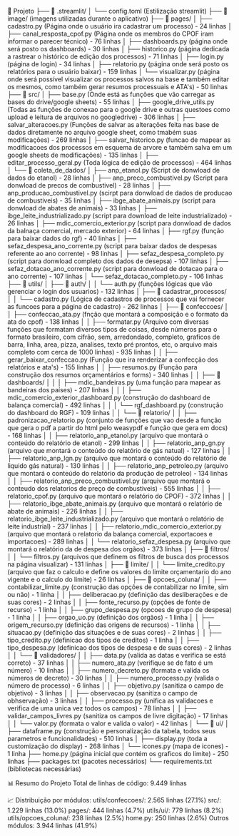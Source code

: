 📁 Projeto
├── 📁 .streamlit/
│   └── config.toml (Estilização streamlit)
├── 📁 image/ (imagens utilizadas durante o aplicativo)
├── 📁 pages/
│   ├── cadastro.py (Página onde o usuário ira cadastrar um processo) - 24 linhas
│   ├── canal_resposta_cpof.py (Página onde os membros do CPOF iram informar o parecer técnico) - 76 linhas
│   ├── dashboards.py (página onde será posto os dashboards) - 30 linhas
│   ├── historico.py (página dedicada a rastrear o histórico de edição dos processos) - 71 linhas
│   ├── login.py (página de login) - 34 linhas
│   ├── relatorio.py (página onde será posto os relatórios para o usuário baixar) - 159 linhas
│   └── visualizar.py (página onde será possível visualizar os processos salvos na base e também editar os mesmos, como também gerar resumos processuais e ATA's) - 50 linhas
├── 📁 src/
│   ├── base.py (Onde está as funções que vão carregar as bases do drive/google sheets) - 55 linhas
│   ├── google_drive_utils.py (Todas as funções de conexao para o google drive e outras questoes como upload e leitura de arquivos no googledrive) - 306 linhas
│   ├── salvar_alteracoes.py (Funções de salvar as alterações feita nas base de dados diretamente no arquivo google sheet, como tmabém suas modificações) - 269 linhas
│   ├── salvar_historico.py (funcao de mapear as modificacoes dos processos em esquema de arvore e também salva em um google sheets de modificações) - 135 linhas
│   ├── editar_processo_geral.py (Toda lógica de edição de processos) - 464 linhas
│   └── 📁 coleta_de_dados/
│       ├── anp_etanol.py (Script de donwload de dados do etanol) - 28 linhas
│       ├── anp_preco_combustivel.py (Script para donwload de precos de combustivel) - 28 linhas
│       ├── anp_producao_combustivel.py (scirpt para donwload de dados de producao de combustiveis) - 35 linhas
│       ├── ibge_abate_animais.py (script para donwload de abates de animais) - 33 linhas
│       ├── ibge_leite_industrializado.py (script para download de leite industrializado) - 26 linhas
│       ├── mdic_comercio_exterior.py (script para donwload de dados da balnaça comercial, mercado exterior) - 64 linhas
│       ├── rgf.py (função para baixar dados do rgf) - 40 linhas
│       ├── sefaz_despesa_ano_corrente.py (script para baixar dados de despesas referente ao ano corrente) - 98 linhas
│       ├── sefaz_despesa_completo.py (script para donwload completo dos dados de desepsa) - 107 linhas
│       ├── sefaz_dotacao_ano_corrente.py (script para donwload de dotacao para o ano corrente) - 107 linhas
│       └── sefaz_dotacao_completo.py - 106 linhas
├── 📁 utils/
│   ├── 📁 auth/
│   │   └── auth.py (funções lógicas que vão gerenciar o login dos usuarios) - 132 linhas
│   ├── 📁 cadastrar_processos/
│   │   └── cadastro.py (Lógica de cadastros de processos que vai fornecer as funcoes para a página de cadastro) - 262 linhas
│   ├── 📁 confeccoes/
│   │   ├── confeccao_ata.py (fnção que montará a composição e o formato da ata do cpof) - 138 linhas
│   │   ├── formatar.py (Arquivo com diversas funções que formatam diversos tipos de coisas, desde números para o formato brasileiro, com cifrão, sem, arredondado, completo, graficos de barra, linha, area, pizza, analises, texto pré prontos, etc, o arquivo mais completo com cerca de 1000 linhas) - 935 linhas
│   │   ├── gerar_baixar_confeccao.py (Função que ira renderizar a confecção dos relatórios e ata's) - 155 linhas
│   │   ├── resumos.py (Função para construção dos resumos orçamentários e forms) - 340 linhas
│   │   ├── 📁 dashboards/
│   │   │   ├── mdic_bandeiras.py (uma função para mapear as bandeiras dos países) - 207 linhas
│   │   │   ├── mdic_comercio_exterior_dashboard.py (construção do dashboard de balança comercial) - 492 linhas
│   │   │   └── rgf_dashboard.py (construção do dashboard do RGF) - 109 linhas
│   │   └── 📁 relatorio/
│   │       ├── padronizacao_relatorio.py (conjunto de funções que vao desde a função que gera o pdf a partir do html pelo weasypdf e função que gera em docs) - 168 linhas
│   │       ├── relatorio_anp_etanol.py (arquivo que montará o conteúdo do relatório de etanol) - 299 linhas
│   │       ├── relatorio_anp_gn.py (arquivo que montará o conteúdo do relatório de gás natual) - 127 linhas
│   │       ├── relatorio_anp_lgn.py (arquivo que montará o conteúdo do relatório de liquido gás natural) - 130 linhas
│   │       ├── relatorio_anp_petroleo.py (arquivo que montará o conteúdo do relatório da produção de petroleo) - 134 linhas
│   │       ├── relatorio_anp_preco_combustivel.py (arquivo que montará o conteudo dos relatorios de preço de combustiveis) - 555 linhas
│   │       ├── relatorio_cpof.py (arquivo que montará o relatório do CPOF) - 372 linhas
│   │       ├── relatorio_ibge_abate_animais.py (arquivo que montará o relatório de abate de animais) - 226 linhas
│   │       ├── relatorio_ibge_leite_industrializado.py (arquivo que montará o relatório de leite industrial) - 237 linhas
│   │       ├── relatorio_mdic_comercio_exterior.py (arquivo que montará o relatorio da balança comercial, exportacoes e importacoes) - 289 linhas
│   │       └── relatorio_sefaz_despesa.py (arquivo que montará o relatório da de despesa dos orgãos) - 373 linhas
│   ├── 📁 filtros/
│   │   └── filtros.py (arquivos que definem os filtros de busca dos processos na página visualizar) - 131 linhas
│   ├── 📁 limite/
│   │   └── limite_credito.py (arquivo que faz o calculo e define os valores do limite orçamentario do ano vigente e o calculo do limite) - 26 linhas
│   ├── 📁 opcoes_coluna/
│   │   ├── contabilizar_limite.py (construção das opções de contabilizar no limite, sim ou não) - 1 linha
│   │   ├── deliberacao.py (definição das desliberações e de suas cores) - 2 linhas
│   │   ├── fonte_recurso.py (opções de fonte de recurso) - 1 linha
│   │   ├── grupo_despesa.py (opcoes de grupo de despesa) - 1 linha
│   │   ├── orgao_uo.py (definição dos orgãos) - 1 linha
│   │   ├── origem_recurso.py (definição das origens de recursos) - 1 linha
│   │   ├── situacao.py (definição das situações e de suas cores) - 2 linhas
│   │   ├── tipo_credito.py (definicao dos tipos de creditos) - 1 linha
│   │   ├── tipo_despesa.py (definicao dos tipos de despesa e de suas cores) - 2 linhas
│   │   └── 📁 validadores/
│   │       ├── data.py (valida as datas e verifica se está correto) - 37 linhas
│   │       ├── numero_ata.py (verifique se de fato é um número) - 10 linhas
│   │       ├── numero_decreto.py (formata e valida os números de decreto) - 30 linhas
│   │       ├── numero_processo.py (valida o número de processo) - 6 linhas
│   │       ├── objetivo.py (sanitiza o campo de objetivo) - 3 linhas
│   │       ├── observacao.py (sanitiza o campo de obhservação) - 3 linhas
│   │       ├── processo.py (unifica as validacoes e verifica de uma unica vez todos os campos) - 78 linhas
│   │       ├── validar_campos_livres.py (sanitiza os campos de livre digitação) - 17 linhas
│   │       └── valor.py (formata o valor e valida o valor) - 42 linhas
│   └── 📁 ui/
│       ├── dataframe.py (construção e personalização da tabela, todos seus parametros e funcionalidades) - 510 linhas
│       ├── display.py (toda a customização do display) - 268 linhas
│       └── icones.py (mapa de icones) - 1 linha
├── home.py (página inicial que contém os graficos do limite) - 250 linhas
├── packages.txt (pacotes necessários)
└── requirements.txt (bibliotecas necessárias)



📊 Resumo do Projeto
Total de linhas de código: 9.449 linhas

📈 Distribuição por módulos:
utils/confeccoes/: 2.565 linhas (27.1%)
src/: 1.229 linhas (13.0%)
pages/: 444 linhas (4.7%)
utils/ui/: 779 linhas (8.2%)
utils/opcoes_coluna/: 238 linhas (2.5%)
home.py: 250 linhas (2.6%)
Outros módulos: 3.944 linhas (41.9%)